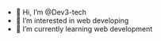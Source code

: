 - 👋 Hi, I’m @Dev3-tech
- 👀 I’m interested in web developing
- 🌱 I’m currently learning web development 
<!---
Dev3-tech/Dev3-tech is a ✨ special ✨ repository because its `README.md` (this file) appears on your GitHub profile.
You can click the Preview link to take a look at your changes.
--->
